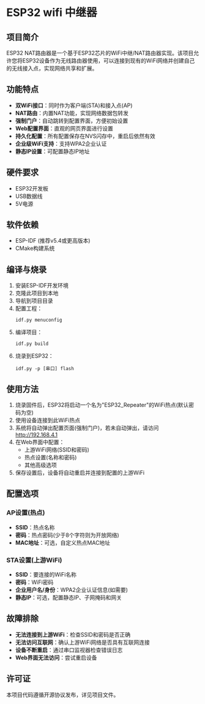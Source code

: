 # ESP32 wifi 中继器

## 项目简介

ESP32 NAT路由器是一个基于ESP32芯片的WiFi中继/NAT路由器实现。该项目允许您将ESP32设备作为无线路由器使用，可以连接到现有的WiFi网络并创建自己的无线接入点，实现网络共享和扩展。

## 功能特点

- **双WiFi接口**：同时作为客户端(STA)和接入点(AP)
- **NAT路由**：内置NAT功能，实现网络数据包转发
- **强制门户**：自动跳转到配置界面，方便初始设置
- **Web配置界面**：直观的网页界面进行设置
- **持久化配置**：所有配置保存在NVS闪存中，重启后依然有效
- **企业级WiFi支持**：支持WPA2企业认证
- **静态IP设置**：可配置静态IP地址

## 硬件要求

- ESP32开发板
- USB数据线
- 5V电源

## 软件依赖

- ESP-IDF (推荐v5.4或更高版本)
- CMake构建系统

## 编译与烧录

1. 安装ESP-IDF开发环境
2. 克隆此项目到本地
3. 导航到项目目录
4. 配置工程：
   ```
   idf.py menuconfig
   ```
5. 编译项目：
   ```
   idf.py build
   ```
6. 烧录到ESP32：
   ```
   idf.py -p [串口] flash
   ```

## 使用方法

1. 烧录固件后，ESP32将启动一个名为"ESP32_Repeater"的WiFi热点(默认密码为空)
2. 使用设备连接到此WiFi热点
3. 系统将自动弹出配置页面(强制门户)，若未自动弹出，请访问 http://192.168.4.1
4. 在Web界面中配置：
   - 上游WiFi网络(SSID和密码)
   - 热点设置(名称和密码)
   - 其他高级选项
5. 保存设置后，设备将自动重启并连接到配置的上游WiFi

## 配置选项

### AP设置(热点)
- **SSID**：热点名称
- **密码**：热点密码(少于8个字符则为开放网络)
- **MAC地址**：可选，自定义热点MAC地址

### STA设置(上游WiFi)
- **SSID**：要连接的WiFi名称
- **密码**：WiFi密码
- **企业用户名/身份**：WPA2企业认证信息(如需要)
- **静态IP**：可选，配置静态IP、子网掩码和网关

## 故障排除

- **无法连接到上游WiFi**：检查SSID和密码是否正确
- **无法访问互联网**：确认上游WiFi网络是否具有互联网连接
- **设备不断重启**：通过串口监视器检查错误日志
- **Web界面无法访问**：尝试重启设备

## 许可证

本项目代码遵循开源协议发布，详见项目文件。
